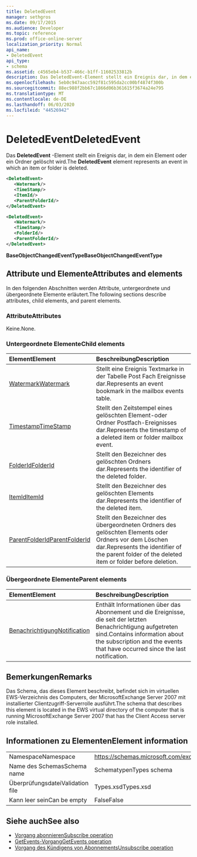 ```yaml
---
title: DeletedEvent
manager: sethgros
ms.date: 09/17/2015
ms.audience: Developer
ms.topic: reference
ms.prod: office-online-server
localization_priority: Normal
api_name:
- DeletedEvent
api_type:
- schema
ms.assetid: c4565eb4-b537-466c-b1ff-11602533812b
description: Das DeletedEvent-Element stellt ein Ereignis dar, in dem ein Element oder ein Ordner gelöscht wird.
ms.openlocfilehash: 5eb0c947aacc592f81c595da2cc00bf4874f300b
ms.sourcegitcommit: 88ec988f2bb67c1866d06b361615f3674a24e795
ms.translationtype: MT
ms.contentlocale: de-DE
ms.lasthandoff: 06/03/2020
ms.locfileid: "44526942"
---
```

# <a name="deletedevent"></a><span data-ttu-id="f1044-103">DeletedEvent</span><span class="sxs-lookup"><span data-stu-id="f1044-103">DeletedEvent</span></span>

<span data-ttu-id="f1044-104">Das **DeletedEvent** -Element stellt ein Ereignis dar, in dem ein Element oder ein Ordner gelöscht wird.</span><span class="sxs-lookup"><span data-stu-id="f1044-104">The **DeletedEvent** element represents an event in which an item or folder is deleted.</span></span> 
  
```xml
<DeletedEvent>
   <Watermark/>
   <TimeStamp/>
   <ItemId/>
   <ParentFolderId/>
</DeletedEvent>
```

```xml
<DeletedEvent>
   <Watermark/>
   <TimeStamp/>
   <FolderId/>
   <ParentFolderId/>
</DeletedEvent>
```

<span data-ttu-id="f1044-105">**BaseObjectChangedEventType**</span><span class="sxs-lookup"><span data-stu-id="f1044-105">**BaseObjectChangedEventType**</span></span>

## <a name="attributes-and-elements"></a><span data-ttu-id="f1044-106">Attribute und Elemente</span><span class="sxs-lookup"><span data-stu-id="f1044-106">Attributes and elements</span></span>

<span data-ttu-id="f1044-107">In den folgenden Abschnitten werden Attribute, untergeordnete und übergeordnete Elemente erläutert.</span><span class="sxs-lookup"><span data-stu-id="f1044-107">The following sections describe attributes, child elements, and parent elements.</span></span>
  
### <a name="attributes"></a><span data-ttu-id="f1044-108">Attribute</span><span class="sxs-lookup"><span data-stu-id="f1044-108">Attributes</span></span>

<span data-ttu-id="f1044-109">Keine.</span><span class="sxs-lookup"><span data-stu-id="f1044-109">None.</span></span>
  
### <a name="child-elements"></a><span data-ttu-id="f1044-110">Untergeordnete Elemente</span><span class="sxs-lookup"><span data-stu-id="f1044-110">Child elements</span></span>

|<span data-ttu-id="f1044-111">**Element**</span><span class="sxs-lookup"><span data-stu-id="f1044-111">**Element**</span></span>|<span data-ttu-id="f1044-112">**Beschreibung**</span><span class="sxs-lookup"><span data-stu-id="f1044-112">**Description**</span></span>|
|:-----|:-----|
|[<span data-ttu-id="f1044-113">Watermark</span><span class="sxs-lookup"><span data-stu-id="f1044-113">Watermark</span></span>](watermark.md) <br/> |<span data-ttu-id="f1044-114">Stellt eine Ereignis Textmarke in der Tabelle Post Fach Ereignisse dar.</span><span class="sxs-lookup"><span data-stu-id="f1044-114">Represents an event bookmark in the mailbox events table.</span></span>  <br/> |
|[<span data-ttu-id="f1044-115">Timestamp</span><span class="sxs-lookup"><span data-stu-id="f1044-115">TimeStamp</span></span>](timestamp.md) <br/> |<span data-ttu-id="f1044-116">Stellt den Zeitstempel eines gelöschten Element-oder Ordner Postfach-Ereignisses dar.</span><span class="sxs-lookup"><span data-stu-id="f1044-116">Represents the timestamp of a deleted item or folder mailbox event.</span></span>  <br/> |
|[<span data-ttu-id="f1044-117">FolderId</span><span class="sxs-lookup"><span data-stu-id="f1044-117">FolderId</span></span>](folderid.md) <br/> |<span data-ttu-id="f1044-118">Stellt den Bezeichner des gelöschten Ordners dar.</span><span class="sxs-lookup"><span data-stu-id="f1044-118">Represents the identifier of the deleted folder.</span></span>  <br/> |
|[<span data-ttu-id="f1044-119">ItemId</span><span class="sxs-lookup"><span data-stu-id="f1044-119">ItemId</span></span>](itemid.md) <br/> |<span data-ttu-id="f1044-120">Stellt den Bezeichner des gelöschten Elements dar.</span><span class="sxs-lookup"><span data-stu-id="f1044-120">Represents the identifier of the deleted item.</span></span>  <br/> |
|[<span data-ttu-id="f1044-121">ParentFolderId</span><span class="sxs-lookup"><span data-stu-id="f1044-121">ParentFolderId</span></span>](parentfolderid.md) <br/> |<span data-ttu-id="f1044-122">Stellt den Bezeichner des übergeordneten Ordners des gelöschten Elements oder Ordners vor dem Löschen dar.</span><span class="sxs-lookup"><span data-stu-id="f1044-122">Represents the identifier of the parent folder of the deleted item or folder before deletion.</span></span>  <br/> |
   
### <a name="parent-elements"></a><span data-ttu-id="f1044-123">Übergeordnete Elemente</span><span class="sxs-lookup"><span data-stu-id="f1044-123">Parent elements</span></span>

|<span data-ttu-id="f1044-124">**Element**</span><span class="sxs-lookup"><span data-stu-id="f1044-124">**Element**</span></span>|<span data-ttu-id="f1044-125">**Beschreibung**</span><span class="sxs-lookup"><span data-stu-id="f1044-125">**Description**</span></span>|
|:-----|:-----|
|[<span data-ttu-id="f1044-126">Benachrichtigung</span><span class="sxs-lookup"><span data-stu-id="f1044-126">Notification</span></span>](notification-ex15websvcsotherref.md) <br/> |<span data-ttu-id="f1044-127">Enthält Informationen über das Abonnement und die Ereignisse, die seit der letzten Benachrichtigung aufgetreten sind.</span><span class="sxs-lookup"><span data-stu-id="f1044-127">Contains information about the subscription and the events that have occurred since the last notification.</span></span>  <br/> |
   
## <a name="remarks"></a><span data-ttu-id="f1044-128">Bemerkungen</span><span class="sxs-lookup"><span data-stu-id="f1044-128">Remarks</span></span>

<span data-ttu-id="f1044-129">Das Schema, das dieses Element beschreibt, befindet sich im virtuellen EWS-Verzeichnis des Computers, der MicrosoftExchange Server 2007 mit installierter Clientzugriff-Serverrolle ausführt.</span><span class="sxs-lookup"><span data-stu-id="f1044-129">The schema that describes this element is located in the EWS virtual directory of the computer that is running MicrosoftExchange Server 2007 that has the Client Access server role installed.</span></span>
  
## <a name="element-information"></a><span data-ttu-id="f1044-130">Informationen zu Elementen</span><span class="sxs-lookup"><span data-stu-id="f1044-130">Element information</span></span>

|||
|:-----|:-----|
|<span data-ttu-id="f1044-131">Namespace</span><span class="sxs-lookup"><span data-stu-id="f1044-131">Namespace</span></span>  <br/> |https://schemas.microsoft.com/exchange/services/2006/types  <br/> |
|<span data-ttu-id="f1044-132">Name des Schemas</span><span class="sxs-lookup"><span data-stu-id="f1044-132">Schema name</span></span>  <br/> |<span data-ttu-id="f1044-133">Schematypen</span><span class="sxs-lookup"><span data-stu-id="f1044-133">Types schema</span></span>  <br/> |
|<span data-ttu-id="f1044-134">Überprüfungsdatei</span><span class="sxs-lookup"><span data-stu-id="f1044-134">Validation file</span></span>  <br/> |<span data-ttu-id="f1044-135">Types.xsd</span><span class="sxs-lookup"><span data-stu-id="f1044-135">Types.xsd</span></span>  <br/> |
|<span data-ttu-id="f1044-136">Kann leer sein</span><span class="sxs-lookup"><span data-stu-id="f1044-136">Can be empty</span></span>  <br/> |<span data-ttu-id="f1044-137">False</span><span class="sxs-lookup"><span data-stu-id="f1044-137">False</span></span>  <br/> |
   
## <a name="see-also"></a><span data-ttu-id="f1044-138">Siehe auch</span><span class="sxs-lookup"><span data-stu-id="f1044-138">See also</span></span>

- [<span data-ttu-id="f1044-139">Vorgang abonnieren</span><span class="sxs-lookup"><span data-stu-id="f1044-139">Subscribe operation</span></span>](subscribe-operation.md)  
- [<span data-ttu-id="f1044-140">GetEvents-Vorgang</span><span class="sxs-lookup"><span data-stu-id="f1044-140">GetEvents operation</span></span>](getevents-operation.md)  
- [<span data-ttu-id="f1044-141">Vorgang des Kündigens von Abonnements</span><span class="sxs-lookup"><span data-stu-id="f1044-141">Unsubscribe operation</span></span>](unsubscribe-operation.md)

